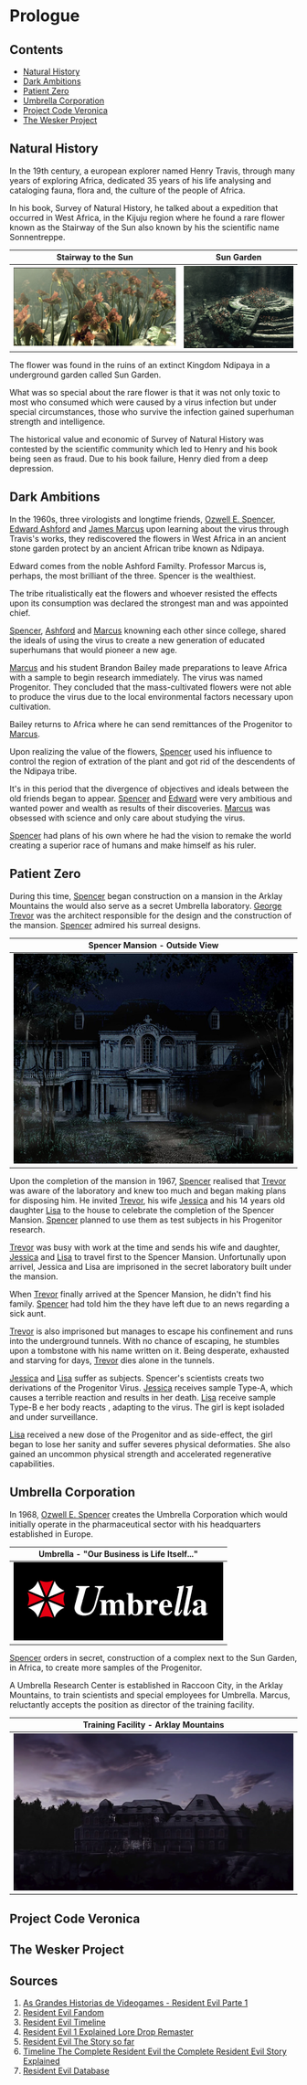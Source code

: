 # Prologue

## Contents
+ [Natural History](#natural-history)
+ [Dark Ambitions](#dark-ambitions)
+ [Patient Zero](#patient-zero)
+ [Umbrella Corporation](#umbrella-corporation)
+ [Project Code Veronica](#project-code-veronica)
+ [The Wesker Project](#the-wesker-project)

## Natural History

In the 19th century, a european explorer named Henry Travis, through many years of exploring Africa, dedicated 35 years of his life analysing and cataloging fauna, flora and, the culture of the people of Africa.

In his book, Survey of Natural History, he talked about a expedition that occurred in West Africa, in the Kijuju region where he found a rare flower known as the Stairway of the Sun also known by his the scientific name Sonnentreppe.

Stairway to the Sun           |  Sun Garden
:-------------------------:|:-------------------------:
![Stairway of the Sun](images/stairway-of-the-sun.png)  |  ![Sun Garden](images/sungarden.png)



The flower was found in the ruins of an extinct Kingdom Ndipaya in a underground garden called Sun Garden.



What was so special about the rare flower is that it was not only toxic to most who consumed which were caused by a virus infection but under special circumstances, those who survive the infection gained
superhuman strength and intelligence.

The historical value and economic of Survey of Natural History was contested by the scientific community which led to  Henry and his book being seen as fraud. Due to his book failure, Henry died from a deep depression.

## Dark Ambitions

In the 1960s, three virologists and longtime friends, [Ozwell E. Spencer](characters/ozwell-spencer.md), [Edward Ashford](characters/edward-ashford.md) and [James Marcus](characters/james-marcus.md) upon learning about the virus through Travis's works, they rediscovered the flowers in West Africa in an ancient stone garden protect by an ancient African tribe known as Ndipaya.

Edward comes from the noble Ashford Familty. Professor Marcus is, perhaps, the most brilliant of the three. Spencer is the wealthiest.

The tribe ritualistically eat the flowers and whoever resisted the effects upon its consumption was declared the strongest man and was appointed chief.

[Spencer](characters/ozwell-spencer.md), [Ashford](characters/edward-ashford.md) and [Marcus](characters/james-marcus.md) knowning each other since college, shared the ideals of using the virus to create a new generation of educated superhumans that would pioneer a new age.

[Marcus](characters/james-marcus.md) and his student Brandon Bailey made preparations to leave Africa with a sample to begin research immediately. The virus was named Progenitor. They concluded that the mass-cultivated flowers were not able to produce the virus due to the local environmental factors necessary upon cultivation.

Bailey returns to Africa where he can send remittances of the Progenitor to [Marcus](characters/james-marcus.md).

Upon realizing the value of the flowers, [Spencer](characters/ozwell-spencer.md) used his influence to control the region of extration of the plant and got rid of the descendents of the Ndipaya tribe.

It's in this period that the divergence of objectives and ideals between the old friends began to appear. [Spencer](characters/ozwell-spencer.md) and [Edward](characters/edward-ashford.md) were very ambitious and wanted power and wealth as results of their discoveries. [Marcus](characters/james-marcus.md) was obsessed with science and only care about studying the virus.

[Spencer](characters/ozwell-spencer.md) had plans of his own where he had the vision to remake the world creating a superior race of humans and make himself as his ruler.


## Patient Zero

During this time, [Spencer](characters/ozwell-spencer.md) began construction on a mansion in the Arklay Mountains the would also serve as a secret Umbrella laboratory. [George Trevor](characters/george-trevor.md) was the architect responsible for the design and the construction of the mansion. [Spencer](characters/ozwell-spencer.md) admired his surreal designs.

Spencer Mansion - Outside View|
------------ |
![Spencer Mansion](images/spencer-mansion.jpg) |


Upon the completion of the mansion in 1967, [Spencer](characters/ozwell-spencer.md) realised that [Trevor](characters/george-trevor.md) was aware of the laboratory and knew too much and began making plans for disposing him. He invited [Trevor](characters/george-trevor.md), his wife [Jessica](characters/jessica-trevor.md) and his 14 years old daughter [Lisa](characters/lisa-trevor.md) to the house to celebrate the completion of the Spencer Mansion. [Spencer](characters/ozwell-spencer.md) planned to use them as test subjects in his Progenitor research.

[Trevor](characters/george-trevor.md) was busy with work at the time and sends his wife and daughter, [Jessica](characters/jessica-trevor.md) and [Lisa](characters/lisa-trevor.md) to travel first to the Spencer Mansion. Unfortunally upon arrivel, Jessica and Lisa are imprisoned in the secret laboratory built under the mansion.

When [Trevor](characters/george-trevor.md) finally arrived at the Spencer Mansion, he didn't find his family. [Spencer](characters/ozwell-spencer.md) had told him the they have left due to an news regarding a sick aunt.

[Trevor](characters/george-trevor.md) is also imprisoned but manages to escape his confinement and runs into the underground tunnels. With no chance of escaping, he stumbles upon a tombstone with his name written on it. Being desperate, exhausted and starving for days, [Trevor](characters/george-trevor.md) dies alone in the tunnels.

[Jessica](characters/jessica-trevor.md) and [Lisa](characters/lisa-trevor.md) suffer as subjects. Spencer's scientists creats two derivations of the Progenitor Virus. [Jessica](characters/jessica-trevor.md) receives sample Type-A, which causes a terrible reaction and results in her death. [Lisa](characters/lisa-trevor.md) receive sample Type-B e her body reacts , adapting to the virus. The girl is kept isoladed and under surveillance.

[Lisa](characters/lisa-trevor.md) received a new dose of the Progenitor and as side-effect, the girl began to lose her sanity and suffer severes physical deformaties. She also gained an uncommon physical strength and accelerated regenerative capabilities.

## Umbrella Corporation

In 1968, [Ozwell E. Spencer](characters/ozwell-spencer.md) creates the Umbrella Corporation which would initially operate in the pharmaceutical sector with his headquarters established in Europe.

Umbrella - "Our Business is Life Itself..."|
------------ |
![Umbrella Corporation](images/umbrella-corporation.png)|


[Spencer](characters/ozwell-spencer.md) orders in secret, construction of a complex next to the Sun Garden, in Africa, to create more samples of the Progenitor.

A Umbrella Research Center is established in Raccoon City, in the Arklay Mountains, to train scientists and special employees for Umbrella. Marcus, reluctantly accepts the position as director of the training facility.

Training Facility - Arklay Mountains |
------------ |
![Training Facility](images/training-facility.png)|



## Project Code Veronica


## The Wesker Project

## Sources
1. [As Grandes Historias de Videogames - Resident Evil Parte 1](https://www.amazon.com/Grandes-Hist%C3%B3rias-Videogames-Resident-Evil/dp/8579602769)
2. [Resident Evil Fandom](https://residentevil.fandom.com/)
3. [Resident Evil Timeline](https://www.youtube.com/watch?v=bXMmCi1iQSQ&frags=wn&ab_channel=SuggestiveGaming)
4. [Resident Evil 1 Explained Lore Drop Remaster](https://www.youtube.com/watch?v=LDK7cIc_U1Q&ab_channel=SuggestiveGaming)
5. [Resident Evil The Story so far](https://www.youtube.com/watch?v=LDK7cIc_U1Q&ab_channel=SuggestiveGaming)
6. [Timeline The Complete Resident Evil the Complete Resident Evil Story Explained](https://www.gamespot.com/articles/timeline-the-complete-resident-evil-story-explaine/1100-6476213/)
7. [Resident Evil Database](http://www.residentevildatabase.com/)
